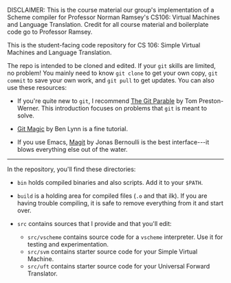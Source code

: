 DISCLAIMER: This is the course material our group's implementation of a Scheme compiler for Professor Norman Ramsey's CS106: Virtual Machines and Language Translation. Credit for all course material and boilerplate code go to Professor Ramsey.

This is the student-facing code repository for CS 106: 
Simple Virtual Machines and Language Translation.

The repo is intended to be cloned and edited.  If your `git` skills
are limited, no problem!  You mainly need to know `git clone` to get
your own copy, `git commit` to save your own work, and `git pull` 
to get updates.  You can also use these resources:

  - If you're quite new to `git`, I recommend [The Git
    Parable](https://tom.preston-werner.com/2009/05/19/the-git-parable.html)
    by Tom Preston-Werner.  This introduction focuses on problems that
    `git` is meant to solve.

  - [Git Magic](http://www-cs-students.stanford.edu/~blynn/gitmagic/)
    by Ben Lynn is a fine tutorial.

  - If you use Emacs, [Magit](https://magit.vc/) by Jonas Bernoulli is
    the best interface---it blows everything else out of the water.

----------------------------------------------------------------------------------

In the repository, you'll find these directories:

  - `bin` holds compiled binaries and also scripts.  Add it to your `$PATH`.

  - `build` is a holding area for compiled files (`.o` and that ilk).
    If you are having trouble compiling, it is safe to remove
    everything from it and start over.

  - `src` contains sources that I provide and that you'll edit:

    - `src/vscheme` contains source code for a `vscheme` interpreter.
      Use it for testing and experimentation.
    - `src/svm` contains starter source code for your Simple Virtual Machine.
    - `src/uft` contains starter source code for your Universal Forward Translator.
